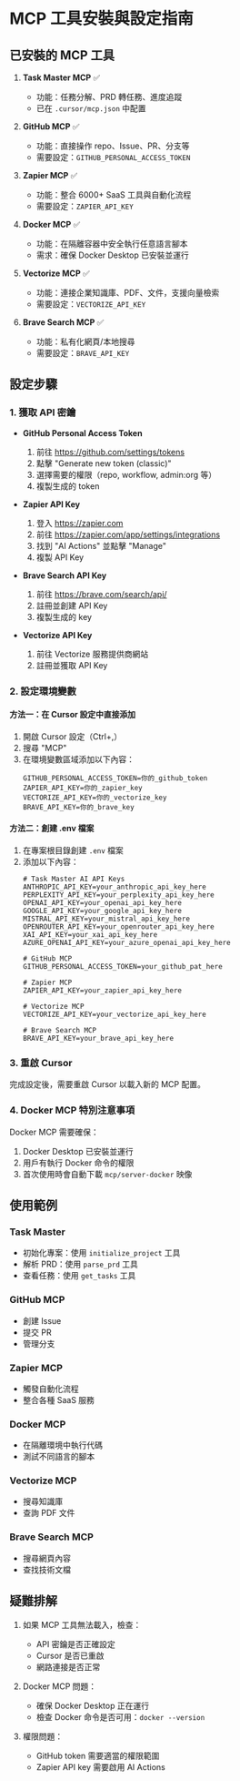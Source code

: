 # MCP 工具安裝與設定指南

## 已安裝的 MCP 工具

1. **Task Master MCP** ✅
   - 功能：任務分解、PRD 轉任務、進度追蹤
   - 已在 `.cursor/mcp.json` 中配置

2. **GitHub MCP** ✅
   - 功能：直接操作 repo、Issue、PR、分支等
   - 需要設定：`GITHUB_PERSONAL_ACCESS_TOKEN`

3. **Zapier MCP** ✅
   - 功能：整合 6000+ SaaS 工具與自動化流程
   - 需要設定：`ZAPIER_API_KEY`

4. **Docker MCP** ✅
   - 功能：在隔離容器中安全執行任意語言腳本
   - 需求：確保 Docker Desktop 已安裝並運行

5. **Vectorize MCP** ✅
   - 功能：連接企業知識庫、PDF、文件，支援向量檢索
   - 需要設定：`VECTORIZE_API_KEY`

6. **Brave Search MCP** ✅
   - 功能：私有化網頁/本地搜尋
   - 需要設定：`BRAVE_API_KEY`

## 設定步驟

### 1. 獲取 API 密鑰

- **GitHub Personal Access Token**
  1. 前往 https://github.com/settings/tokens
  2. 點擊 "Generate new token (classic)"
  3. 選擇需要的權限（repo, workflow, admin:org 等）
  4. 複製生成的 token

- **Zapier API Key**
  1. 登入 https://zapier.com
  2. 前往 https://zapier.com/app/settings/integrations
  3. 找到 "AI Actions" 並點擊 "Manage"
  4. 複製 API Key

- **Brave Search API Key**
  1. 前往 https://brave.com/search/api/
  2. 註冊並創建 API Key
  3. 複製生成的 key

- **Vectorize API Key**
  1. 前往 Vectorize 服務提供商網站
  2. 註冊並獲取 API Key

### 2. 設定環境變數

#### 方法一：在 Cursor 設定中直接添加
1. 開啟 Cursor 設定（Ctrl+,）
2. 搜尋 "MCP"
3. 在環境變數區域添加以下內容：
   ```
   GITHUB_PERSONAL_ACCESS_TOKEN=你的_github_token
   ZAPIER_API_KEY=你的_zapier_key
   VECTORIZE_API_KEY=你的_vectorize_key
   BRAVE_API_KEY=你的_brave_key
   ```

#### 方法二：創建 .env 檔案
1. 在專案根目錄創建 `.env` 檔案
2. 添加以下內容：
   ```env
   # Task Master AI API Keys
   ANTHROPIC_API_KEY=your_anthropic_api_key_here
   PERPLEXITY_API_KEY=your_perplexity_api_key_here
   OPENAI_API_KEY=your_openai_api_key_here
   GOOGLE_API_KEY=your_google_api_key_here
   MISTRAL_API_KEY=your_mistral_api_key_here
   OPENROUTER_API_KEY=your_openrouter_api_key_here
   XAI_API_KEY=your_xai_api_key_here
   AZURE_OPENAI_API_KEY=your_azure_openai_api_key_here

   # GitHub MCP
   GITHUB_PERSONAL_ACCESS_TOKEN=your_github_pat_here

   # Zapier MCP
   ZAPIER_API_KEY=your_zapier_api_key_here

   # Vectorize MCP
   VECTORIZE_API_KEY=your_vectorize_api_key_here

   # Brave Search MCP
   BRAVE_API_KEY=your_brave_api_key_here
   ```

### 3. 重啟 Cursor

完成設定後，需要重啟 Cursor 以載入新的 MCP 配置。

### 4. Docker MCP 特別注意事項

Docker MCP 需要確保：
1. Docker Desktop 已安裝並運行
2. 用戶有執行 Docker 命令的權限
3. 首次使用時會自動下載 `mcp/server-docker` 映像

## 使用範例

### Task Master
- 初始化專案：使用 `initialize_project` 工具
- 解析 PRD：使用 `parse_prd` 工具
- 查看任務：使用 `get_tasks` 工具

### GitHub MCP
- 創建 Issue
- 提交 PR
- 管理分支

### Zapier MCP
- 觸發自動化流程
- 整合各種 SaaS 服務

### Docker MCP
- 在隔離環境中執行代碼
- 測試不同語言的腳本

### Vectorize MCP
- 搜尋知識庫
- 查詢 PDF 文件

### Brave Search MCP
- 搜尋網頁內容
- 查找技術文檔

## 疑難排解

1. 如果 MCP 工具無法載入，檢查：
   - API 密鑰是否正確設定
   - Cursor 是否已重啟
   - 網路連接是否正常

2. Docker MCP 問題：
   - 確保 Docker Desktop 正在運行
   - 檢查 Docker 命令是否可用：`docker --version`

3. 權限問題：
   - GitHub token 需要適當的權限範圍
   - Zapier API key 需要啟用 AI Actions 